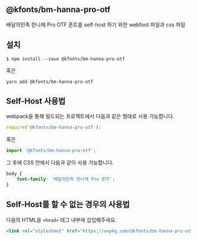 
@kfonts/bm-hanna-pro-otf
---------------------

배달의민족 한나체 Pro OTF 폰트를 self-host 하기 위한 webfont 파일과 css 파일

설치
----

```
$ npm install --save @kfonts/bm-hanna-pro-otf
```

혹은

```
yarn add @kfonts/bm-hanna-pro-otf
```

Self-Host 사용법
---------------

webpack을 통해 빌드되는 프로젝트에서 다음과 같은 형태로 사용 가능합니다.

```js
require('@kfonts/bm-hanna-pro-otf');
```

혹은

```js
import '@kfonts/bm-hanna-pro-otf';
```

그 후에 CSS 안에서 다음과 같이 사용 가능합니다.

```css
body {
    font-family: '배달의민족 한나체 Pro OTF';
}
```

Self-Host를 할 수 없는 경우의 사용법
--------------------------------

다음의 HTML을 `<head>` 태그 내부에 삽입해주세요.

```html
<link rel="stylesheet" href="https://unpkg.com/@kfonts/bm-hanna-pro-otf/index.css" />
```

